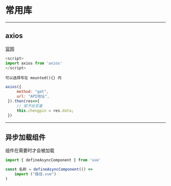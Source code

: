 # 常用库

---
## axios

[官网](https://axios-http.com)

```javascript
<script>
import axios from 'axios'
</script>
```

`可以选择写在 mounted(){} 内`

```javascript
axios({
     method: "get",
     url: "API地址",
 }).then(res=>{
     // 赋予给变量
     this.chengpin = res.data;
 })
```

---
## 异步加载组件

组件在需要时才会被加载

```javascript
import { defineAsyncComponent } from 'vue'

const 名称 = defineAsyncComponent(() =>
    import ("路径.vue")
)
```